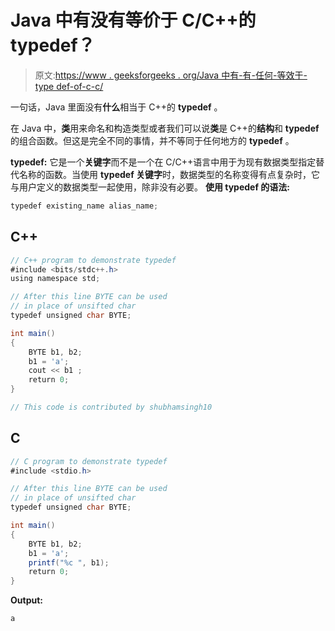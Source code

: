 # Java 中有没有等价于 C/C++的 typedef？

> 原文:[https://www . geeksforgeeks . org/Java 中有-有-任何-等效于-type def-of-c-c/](https://www.geeksforgeeks.org/is-there-any-equivalent-to-typedef-of-c-c-in-java/)

一句话，Java 里面没有**什么**相当于 C++的 **typedef** 。

在 Java 中，**类**用来命名和构造类型或者我们可以说**类**是 C++的**结构**和 **typedef** 的组合函数。但这是完全不同的事情，并不等同于任何地方的 **typedef** 。

**typedef:** 它是一个**关键字**而不是一个在 C/C++语言中用于为现有数据类型指定替代名称的函数。当使用 **typedef 关键字**时，数据类型的名称变得有点复杂时，它与用户定义的数据类型一起使用，除非没有必要。
**使用 typedef 的语法:**

```java
typedef existing_name alias_name;

```

## C++

```java
// C++ program to demonstrate typedef 
#include <bits/stdc++.h>
using namespace std;

// After this line BYTE can be used 
// in place of unsifted char 
typedef unsigned char BYTE; 

int main() 
{ 
    BYTE b1, b2; 
    b1 = 'a'; 
    cout << b1 ; 
    return 0; 
} 

// This code is contributed by shubhamsingh10
```

## C

```java
// C program to demonstrate typedef
#include <stdio.h>

// After this line BYTE can be used
// in place of unsifted char
typedef unsigned char BYTE;

int main()
{
    BYTE b1, b2;
    b1 = 'a';
    printf("%c ", b1);
    return 0;
}
```

**Output:**

```java
a

```